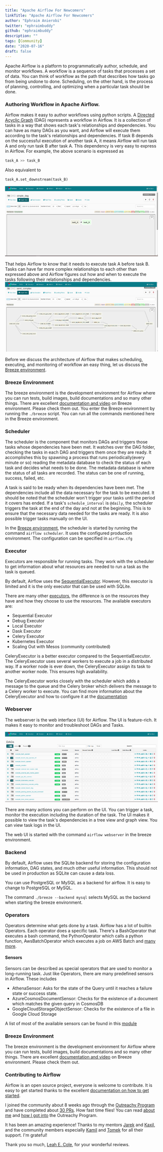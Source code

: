```yaml
---
title: "Apache Airflow For Newcomers"
linkTitle: "Apache Airflow For Newcomers"
author: "Ephraim Anierobi"
twitter: "ephraimbuddy"
github: "ephraimbuddy"
description: ""
tags: [Community]
date: "2020-07-16"
draft: false
---
```


Apache Airflow is a platform to programmatically author, schedule, and monitor workflows.
A workflow is a sequence of tasks that processes a set of data. You can think of workflow as the
path that describes how tasks go from being undone to done. Scheduling, on the other hand, is the
process of planning, controlling, and optimizing when a particular task should be done.

### Authoring Workflow in Apache Airflow.
Airflow makes it easy to author workflows using python scripts. A [Directed Acyclic Graph](https://en.wikipedia.org/wiki/Directed_acyclic_graph)
(DAG) represents a workflow in Airflow. It is a collection of tasks in a way that shows each task's
relationships and dependencies. You can have as many DAGs as you want, and Airflow will execute
them according to the task's relationships and dependencies. If task B depends on the successful
execution of another task A, it means Airflow will run task A and only run task B after task A.
This dependency is very easy to express in Airflow. For example, the above scenario is expressed as
```python
task_A >> task_B
```
Also equivalent to
```python
task_A.set_downstream(task_B)
```
![Simple Dag](Simple_dag.png)

That helps Airflow to know that it needs to execute task A before task B. Tasks can have far more complex
relationships to each other than expressed above and Airflow figures out how and when to execute the tasks following
their relationships and dependencies.
![Complex Dag](semicomplex.png)

Before we discuss the architecture of Airflow that makes scheduling, executing, and monitoring of
workflow an easy thing, let us discuss the [Breeze environment](https://github.com/apache/airflow/blob/master/BREEZE.rst).

### Breeze Environment
The breeze environment is the development environment for Airflow where you can run tests, build images,
build documentations and so many other things. There are excellent
[documentation and video](https://github.com/apache/airflow/blob/master/BREEZE.rst) on Breeze environment.
Please check them out. You enter the Breeze environment by running the ``./breeze`` script. You can run all
the commands mentioned here in the Breeze environment.

### Scheduler
The scheduler is the component that monitors DAGs and triggers those tasks whose dependencies have
been met. It watches over the DAG folder, checking the tasks in each DAG and triggers them once they
are ready. It accomplishes this by spawning a process that runs periodically(every minute or so)
reading the metadata database to check the status of each task and decides what needs to be done.
The metadata database is where the status of all tasks are recorded. The status can be one of running,
 success, failed, etc.

A task is said to be ready when its dependencies have been met. The dependencies include all the data
necessary for the task to be executed. It should be noted that the scheduler won't trigger your tasks until
the period it covers has ended. If a task's ``schedule_interval`` is ``@daily``, the scheduler triggers the task
at the end of the day and not at the beginning. This is to ensure that the necessary data needed for the tasks
are ready. It is also possible trigger tasks manually on the UI.

In the [Breeze environment](https://github.com/apache/airflow/blob/master/BREEZE.rst), the scheduler is started by running the command ``airflow scheduler``. It uses
the configured production environment. The configuration can be specified in ``airflow.cfg``

### Executor
Executors are responsible for running tasks. They work with the scheduler to get information about
what resources are needed to run a task as the task is queued.

By default, Airflow uses the [SequentialExecutor](https://airflow.apache.org/docs/stable/executor/sequential.html#sequential-executor).
 However, this executor is limited and it is the only executor that can be used with SQLite.

There are many other [executors](https://airflow.apache.org/docs/stable/executor/index.html),
 the difference is on the resources they have and how they choose to use the resources. The available executors
 are:

  - Sequential Executor
  - Debug Executor
  - Local Executor
  - Dask Executor
  - Celery Executor
  - Kubernetes Executor
  - Scaling Out with Mesos (community contributed)

CeleryExecutor is a better executor compared to the SequentialExecutor. The CeleryExecutor uses several
workers to execute a job in a distributed way. If a worker node is ever down, the CeleryExecutor assign its
task to another worker node. This ensures high availability.

The CeleryExecutor works closely with the scheduler which adds a message to the queue and the Celery broker
which delivers the message to a Celery worker to execute.
You can find more information about the CeleryExecutor and how to configure it at the
[documentation](https://airflow.apache.org/docs/stable/executor/celery.html#celery-executor)


### Webserver
The webserver is the web interface (UI) for Airflow. The UI is feature-rich. It makes it easy to
monitor and troubleshoot DAGs and Tasks.

![airflow UI](airflow-ui.png)

There are many actions you can perform on the UI. You can trigger a task, monitor the execution
including the duration of the task. The UI makes it possible to view the task's dependencies in a
tree view and graph view. You can view task logs in the UI.

The web UI is started with the command `airflow webserver` in the breeze environment.

### Backend
By default, Airflow uses the SQLite backend for storing the configuration information, DAG states,
and much other useful information. This should not be used in production as SQLite can cause a data
loss.

You can use PostgreSQL or MySQL as a backend for airflow. It is easy to change to PostgreSQL or MySQL.

The command `./breeze --backend mysql` selects MySQL as the backend when starting the breeze environment.

### Operators
Operators determine what gets done by a task. Airflow has a lot of builtin Operators. Each operator
does a specific task. There's a BashOperator that executes a bash command, the PythonOperator which
calls a python function, AwsBatchOperator which executes a job on AWS Batch and [many more](https://airflow.apache.org/docs/stable/concepts.html#operators).

#### Sensors
Sensors can be described as special operators that are used to monitor a long-running task.
Just like Operators, there are many predefined sensors in Airflow. These includes

  - AthenaSensor: Asks for the state of the Query until it reaches a failure state or success state.
  - AzureCosmosDocumentSensor: Checks for the existence of a document which matches the given query in CosmosDB
  - GoogleCloudStorageObjectSensor:  Checks for the existence of a file in Google Cloud Storage

A list of most of the available sensors can be found in this [module](https://airflow.apache.org/docs/stable/_api/airflow/contrib/sensors/index.html?highlight=sensors#module-airflow.contrib.sensors)

### Breeze Environment
The breeze environment is the development environment for Airflow where you can run tests, build images,
build documentations and so many other things. There are excellent
[documentation and video](https://github.com/apache/airflow/blob/master/BREEZE.rst) on Breeze environment.
Please check them out.

### Contributing to Airflow
Airflow is an open source project, everyone is welcome to contribute. It is easy to get started thanks
to the excellent [documentation on how to get started](https://github.com/apache/airflow/blob/master/CONTRIBUTING.rst).

I joined the community about 8 weeks ago through the [Outreachy Program](https://www.outreachy.org/) and have
completed about [30 PRs](https://github.com/apache/airflow/pulls/ephraimbuddy). How fast time flies! You can read
[about me](https://ephraimbuddy.wordpress.com/2020/05/24/introduction/)
 and [how I got into](https://ephraimbuddy.wordpress.com/2020/05/06/experiences-applying-to-outreachy/) the Outreachy Program.

It has been an amazing experience! Thanks to my mentors [Jarek](https://github.com/potiuk) and
[Kaxil](https://github.com/kaxil), and the community members especially [Kamil](https://github.com/mik-laj)
and [Tomek](https://github.com/turbaszek) for all their support. I'm grateful!

Thank you so much, [Leah E. Cole](https://github.com/leahecole), for your wonderful reviews.
